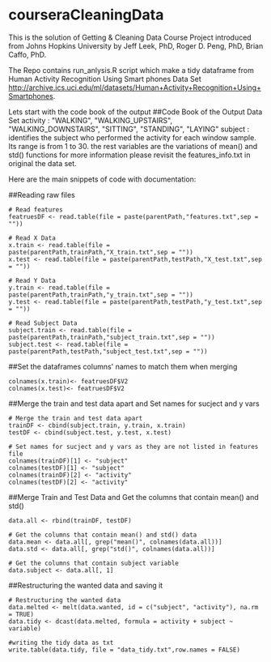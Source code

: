 courseraCleaningData
====================

This is the solution of Getting & Cleaning Data Course Project introduced from Johns Hopkins University
by Jeff Leek, PhD, Roger D. Peng, PhD, Brian Caffo, PhD.

The Repo contains run_anlysis.R script which make a tidy dataframe from Human Activity Recognition Using Smart phones Data Set http://archive.ics.uci.edu/ml/datasets/Human+Activity+Recognition+Using+Smartphones.

Lets start with the code book of the output
##Code Book of the Output Data Set
activity : "WALKING", "WALKING_UPSTAIRS", "WALKING_DOWNSTAIRS", "SITTING", "STANDING", "LAYING"
subject : identifies the subject who performed the activity for each window sample. Its range is from 1 to 30. 
the rest variables are the variations of mean() and std() functions for more information please revisit the features_info.txt in original the data set.

Here are the main snippets of code with documentation:

##Reading raw files

```{r}
# Read features
featruesDF <- read.table(file = paste(parentPath,"features.txt",sep = ""))

# Read X Data
x.train <- read.table(file = paste(parentPath,trainPath,"X_train.txt",sep = ""))
x.test <- read.table(file = paste(parentPath,testPath,"X_test.txt",sep = ""))

# Read Y Data
y.train <- read.table(file = paste(parentPath,trainPath,"y_train.txt",sep = ""))
y.test <- read.table(file = paste(parentPath,testPath,"y_test.txt",sep = ""))

# Read Subject Data
subject.train <- read.table(file = paste(parentPath,trainPath,"subject_train.txt",sep = ""))
subject.test <- read.table(file = paste(parentPath,testPath,"subject_test.txt",sep = ""))
```

##Set the dataframes columns' names to match them when merging

```{r}
colnames(x.train)<- featruesDF$V2
colnames(x.test)<- featruesDF$V2
```

##Merge the train and test data apart and Set names for sucject and y vars

```{r}
# Merge the train and test data apart
trainDF <- cbind(subject.train, y.train, x.train)
testDF <- cbind(subject.test, y.test, x.test)

# Set names for sucject and y vars as they are not listed in features file
colnames(trainDF)[1] <- "subject"
colnames(testDF)[1] <- "subject"
colnames(trainDF)[2] <- "activity"
colnames(testDF)[2] <- "activity"
```

##Merge Train and Test Data and Get the columns that contain mean() and std()

```{r}
data.all <- rbind(trainDF, testDF)

# Get the columns that contain mean() and std() data
data.mean <- data.all[, grep("mean()", colnames(data.all))]
data.std <- data.all[, grep("std()", colnames(data.all))]

# Get the columns that contain subject variable
data.subject <- data.all[, 1]
```

##Restructuring the wanted data and saving it

```{r}
# Restructuring the wanted data 
data.melted <- melt(data.wanted, id = c("subject", "activity"), na.rm = TRUE)
data.tidy <- dcast(data.melted, formula = activity + subject ~ variable)

#writing the tidy data as txt
write.table(data.tidy, file = "data_tidy.txt",row.names = FALSE)
```